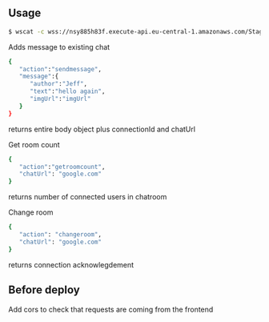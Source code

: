 ## Usage

``` bash
$ wscat -c wss://nsy885h83f.execute-api.eu-central-1.amazonaws.com/Staging
```

Adds message to existing chat
``` bash
{
   "action":"sendmessage",
   "message":{
      "author":"Jeff",
      "text":"hello again",
      "imgUrl":"imgUrl"
   }
}
```
returns entire body object plus connectionId and chatUrl

Get room count
``` bash
{
   "action":"getroomcount",
   "chatUrl": "google.com"
}
```
returns number of connected users in chatroom


Change room
``` bash
{
   "action": "changeroom",
   "chatUrl": "google.com"
}
```
returns connection acknowlegdement

## Before deploy
Add cors to check that requests are coming from the frontend
